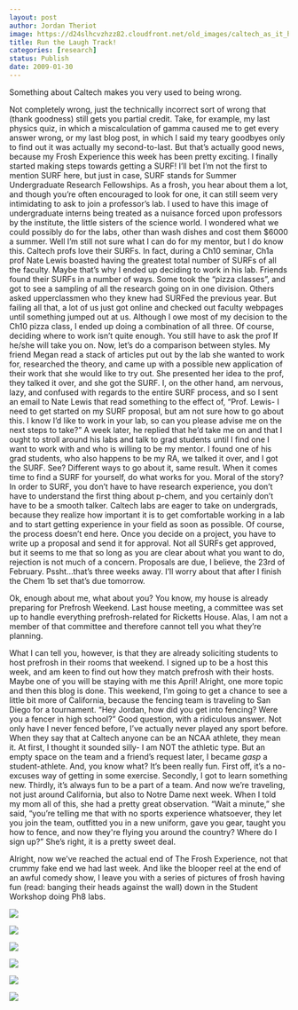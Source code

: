 ```yaml
---
layout: post
author: Jordan Theriot
image: https://d24slhcvzhzz82.cloudfront.net/old_images/caltech_as_it_happens/6a0105349b8251970b010537036252970c.jpg
title: Run the Laugh Track!
categories: [research]
status: Publish
date: 2009-01-30
---
```



Something about Caltech makes you very used to being wrong.

Not completely wrong, just the technically incorrect sort of wrong that (thank
goodness) still gets you partial credit. Take, for example, my last physics
quiz, in which a miscalculation of gamma caused me to get every answer wrong,
or my last blog post, in which I said my teary goodbyes only to find out it was
actually my second-to-last. 
But that’s actually good news, because my Frosh Experience
this week has been pretty exciting. I finally started making steps towards
getting a SURF! I’ll bet I’m not the first to mention SURF here, but just in
case, SURF stands for Summer Undergraduate Research Fellowships. As a frosh,
you hear about them a lot, and though you’re often encouraged to look for one,
it can still seem very intimidating to ask to join a professor’s lab. I used to
have this image of undergraduate interns being treated as a nuisance forced
upon professors by the institute, the little sisters of the science world. I
wondered what we could possibly do for the labs, other than wash dishes and
cost them $6000 a summer. 
Well I’m still not sure what I can do for my mentor, but I
do know this. Caltech profs love their SURFs. In fact, during a Ch10 seminar,
Ch1a prof Nate Lewis boasted having the greatest total number of SURFs of all
the faculty. Maybe that’s why I ended up deciding to work in his lab. Friends
found their SURFs in a number of ways. Some took the “pizza classes”, and got
to see a sampling of all the research going on in one division. Others asked
upperclassmen who they knew had SURFed the previous year. But failing all that,
a lot of us just got online and checked out faculty webpages until something jumped
out at us. Although I owe most of my decision to the Ch10 pizza class, I ended
up doing a combination of all three. 
Of course, deciding where to work isn’t quite enough. You
still have to ask the prof If he/she will take you on. Now, let’s do a
comparison between styles. My friend Megan read a stack of articles put out by
the lab she wanted to work for, researched the theory, and came up with a
possible new application of their work that she would like to try out. She
presented her idea to the prof, they talked it over, and she got the SURF. I,
on the other hand, am nervous, lazy, and confused with regards to the entire
SURF process, and so I sent an email to Nate Lewis that read something to the
effect of, “Prof. Lewis- I need to get started on my SURF proposal, but am not
sure how to go about this. I know I’d like to work in your lab, so can you
please advise me on the next steps to take?” A week later, he replied that he’d
take me on and that I ought to stroll around his labs and talk to grad students
until I find one I want to work with and who is willing to be my mentor. I
found one of his grad students, who also happens to be my RA, we talked it
over, and I got the SURF. See? Different ways to go about it, same result. When
it comes time to find a SURF for yourself, do what works for you. 
Moral of the story? In order to SURF, you don’t have to have
research experience, you don’t have to
understand the first thing about p-chem, and you certainly don’t have to be a
smooth talker. Caltech labs are eager to take on undergrads, because they
realize how important it is to get comfortable working in a lab and to start
getting experience in your field as soon as possible. Of course, the process
doesn’t end here. Once you decide on a project, you have to write up a proposal
and send it for approval. Not all SURFs get approved, but it seems to me that
so long as you are clear about what you want to do, rejection is not much of a
concern. Proposals are due, I believe, the 23rd of February. Pssht…that’s
three weeks away. I’ll worry about that after I finish the Chem 1b set that’s due
tomorrow.

Ok, enough about me, what about you? You know, my house is
already preparing for Prefrosh Weekend. Last house meeting, a committee was set
up to handle everything prefrosh-related for Ricketts House. Alas, I am not a
member of that committee and therefore cannot tell you what they’re planning.

What I can tell you, however, is that they are already soliciting students to
host prefrosh in their rooms that weekend. I signed up to be a host this
week, and am keen to find out how they match prefrosh with their hosts. Maybe
one of you will be staying with me this April!
Alright, one more topic and then this blog is done. This
weekend, I’m going to get a chance to see a little bit more of California,
because the fencing team is traveling to San Diego for a tournament. “Hey
Jordan, how did you get into fencing? Were you a fencer in high school?” Good
question, with a ridiculous answer. Not only have I never fenced before, I’ve
actually never played any sport before. When they say that at Caltech anyone
can be an NCAA athlete, they mean it. At first, I thought it sounded silly- I
am NOT the athletic type. But an empty space on the team and a friend’s request
later, I became *gasp* a student-athlete. And, you know what? It’s been really
fun. First off, it’s a no-excuses way of getting in some exercise. Secondly, I
got to learn something new. Thirdly, it’s always fun to be a part of a team. And now we’re traveling, not just around
California, but also to Notre Dame next week. When I told my mom all of this,
she had a pretty great observation. “Wait a minute,” she said, “you’re telling
me that with no sports experience whatsoever, they let you join the team,
outfitted you in a new uniform, gave you gear, taught you how to fence, and now
they're flying you around the country? Where do I sign up?” She’s right, it is a pretty
sweet deal.

 

Alright, now we’ve reached the actual end of The Frosh
Experience, not that crummy fake end we had last week. And like the blooper
reel at the end of an awful comedy show, I leave you with a series of pictures of
frosh having fun (read: banging their heads against the wall) down in the
Student Workshop doing Ph8 labs. 


![](https://d24slhcvzhzz82.cloudfront.net/old_images/caltech_as_it_happens/6a0105349b8251970b010536fa5d51970b.jpg)

![](https://d24slhcvzhzz82.cloudfront.net/old_images/caltech_as_it_happens/6a0105349b8251970b010536fa5d6b970b.jpg)

![](https://d24slhcvzhzz82.cloudfront.net/old_images/caltech_as_it_happens/6a0105349b8251970b010536fa5d89970b.jpg)

![](https://d24slhcvzhzz82.cloudfront.net/old_images/caltech_as_it_happens/6a0105349b8251970b0105370362d8970c.jpg)

![](https://d24slhcvzhzz82.cloudfront.net/old_images/caltech_as_it_happens/6a0105349b8251970b0105370362f2970c.jpg)

![](https://d24slhcvzhzz82.cloudfront.net/old_images/caltech_as_it_happens/6a0105349b8251970b010536fa5eaa970b.jpg) 
 

